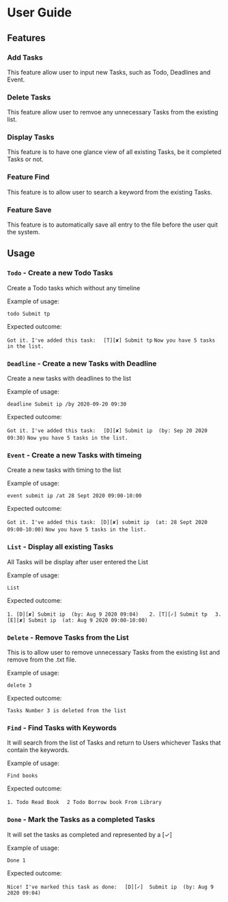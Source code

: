 # User Guide

## Features 

### Add Tasks
This feature allow user to input new Tasks, such as Todo, Deadlines and Event.

### Delete Tasks
This feature allow user to remvoe any unnecessary Tasks from the existing list.

### Display Tasks
This feature is to have one glance view of all existing Tasks, be it completed Tasks or not. 

### Feature Find 
This feature is to allow user to search a keyword from the existing Tasks.

### Feature Save
This feature is to automatically save all entry to the file before the user quit the system.


## Usage

### `Todo` - Create a new Todo Tasks 

Create a Todo tasks which without any timeline

Example of usage: 

`todo Submit tp`

Expected outcome:

`Got it. I've added this task:`
 `	[T][✘] Submit tp`
 `Now you have 5 tasks in the list.`

### `Deadline` - Create a new Tasks with Deadline 

Create a new tasks with deadlines to the list

Example of usage: 

`deadline Submit ip /by 2020-09-20 09:30`

Expected outcome:

`Got it. I've added this task:`
 `	[D][✘] Submit ip  (by: Sep 20 2020 09:30)`
 `Now you have 5 tasks in the list.`
 
 ### `Event` - Create a new Tasks with timeing
 
 Create a new tasks with timing to the list
 
 Example of usage: 
 
 `event submit ip /at 28 Sept 2020 09:00-10:00`
 
 Expected outcome:
 
 `Got it. I've added this task:`
  `	[D][✘] submit ip  (at: 28 Sept 2020 09:00-10:00)`
  `Now you have 5 tasks in the list.`

### `List` - Display all existing Tasks
All Tasks will be display after user entered the List

Example of usage: 

`List`

Expected outcome:

`1. [D][✘] Submit ip  (by: Aug 9 2020 09:04)   `
`2. [T][✓] Submit tp  `
`3. [E][✘] Submit ip  (at: Aug 9 2020 09:00-10:00)`

### `Delete` - Remove Tasks from the List

This is to allow user to remove unnecessary Tasks from the existing list and remove from the .txt file.

Example of usage: 

`delete 3`

Expected outcome:

`Tasks Number 3 is deleted from the list`


### `Find` - Find Tasks with Keywords
It will search from the list of Tasks and return to Users whichever Tasks that contain the keywords.

Example of usage: 

`Find books`

Expected outcome:

`1. Todo Read Book  `
`2 Todo Borrow book From Library`

### `Done` - Mark the Tasks as a completed Tasks
It will set the tasks as completed and represented by a [✓]

Example of usage: 

`Done 1`

Expected outcome:

`Nice! I've marked this task as done:  `
 `[D][✓]  Submit ip  (by: Aug 9 2020 09:04)`
